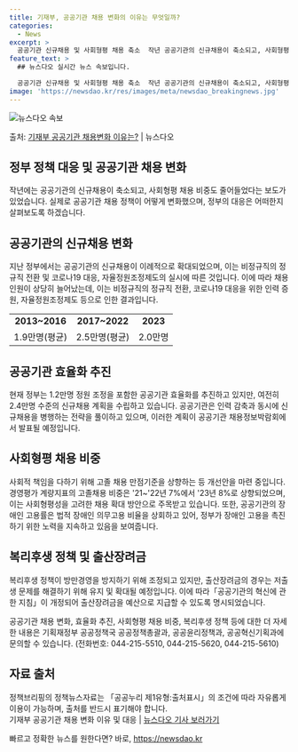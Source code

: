 ```yaml
---
title: 기재부, 공공기관 채용 변화의 이유는 무엇일까?
categories:
  - News
excerpt: >
  공공기관 신규채용 및 사회형평 채용 축소  작년 공공기관의 신규채용이 축소되고, 사회형평 채용 비중도 줄어들…
feature_text: >
  ## 뉴스다오 실시간 뉴스 속보입니다.

  공공기관 신규채용 및 사회형평 채용 축소  작년 공공기관의 신규채용이 축소되고, 사회형평 채용 비중도 줄어들…
image: 'https://newsdao.kr/res/images/meta/newsdao_breakingnews.jpg'
---
```


![뉴스다오 속보](https://newsdao.kr/res/images/meta/newsdao_breakingnews.jpg)

<p>출처: <a href="https://newsdao.kr/4158" rel="dofollow">기재부 공공기관 채용변화 이유는?</a> | 뉴스다오</p>

<h2 data-ke-size="size26">정부 정책 대응 및 공공기관 채용 변화</h2>
<p data-ke-size="size16">작년에는 공공기관의 신규채용이 축소되고, 사회형평 채용 비중도 줄어들었다는 보도가 있었습니다. 실제로 공공기관 채용 정책이 어떻게 변화했으며, 정부의 대응은 어떠한지 살펴보도록 하겠습니다.</p>

<h2 data-ke-size="size26">공공기관의 신규채용 변화</h2>
<p data-ke-size="size16">지난 정부에서는 공공기관의 신규채용이 이례적으로 확대되었으며, 이는 비정규직의 정규직 전환 및 코로나19 대응, 자율정원조정제도의 실시에 따른 것입니다. 이에 따라 채용인원이 상당히 늘어났는데, 이는 비정규직의 정규직 전환, 코로나19 대응을 위한 인력 증원, 자율정원조정제도 등으로 인한 결과입니다.</p>

<table>
	<tr>
		<td style="text-align: center; height: 17px;"><b>2013~2016</b></td>
		<td style="text-align: center; height: 17px;"><b>2017~2022</b></td>
		<td style="text-align: center; height: 17px;"><b>2023</b></td>
	</tr>
	<tr>
		<td style="text-align: center; height: 17px;">1.9만명(평균)</td>
		<td style="text-align: center; height: 17px;">2.5만명(평균)</td>
		<td style="text-align: center; height: 17px;">2.0만명</td>
	</tr>
</table>

<h2 data-ke-size="size26">공공기관 효율화 추진</h2>
<p data-ke-size="size16">현재 정부는 1.2만명 정원 조정을 포함한 공공기관 효율화를 추진하고 있지만, 여전히 2.4만명 수준의 신규채용 계획을 수립하고 있습니다. 공공기관은 인력 감축과 동시에 신규채용을 병행하는 전략을 풀이하고 있으며, 이러한 계획이 공공기관 채용정보박람회에서 발표될 예정입니다.</p>

<h2 data-ke-size="size26">사회형평 채용 비중</h2>
<p data-ke-size="size16">사회적 책임을 다하기 위해 고졸 채용 만점기준을 상향하는 등 개선안을 마련 중입니다. 경영평가 계량지표의 고졸채용 비중은 '21~'22년 7%에서 '23년 8%로 상향되었으며, 이는 사회형평성을 고려한 채용 확대 방안으로 주목받고 있습니다. 또한, 공공기관의 장애인 고용률은 법적 장애인 의무고용 비율을 상회하고 있어, 정부가 장애인 고용을 촉진하기 위한 노력을 지속하고 있음을 보여줍니다.</p>

<h2 data-ke-size="size26">복리후생 정책 및 출산장려금</h2>
<p data-ke-size="size16">복리후생 정책이 방만경영을 방지하기 위해 조정되고 있지만, 출산장려금의 경우는 저출생 문제를 해결하기 위해 유지 및 확대될 예정입니다. 이에 따라「공공기관의 혁신에 관한 지침」이 개정되어 출산장려금을 예산으로 지급할 수 있도록 명시되었습니다.</p>

<p data-ke-size="size16">공공기관 채용 변화, 효율화 추진, 사회형평 채용 비중, 복리후생 정책 등에 대한 더 자세한 내용은 기획재정부 공공정책국 공공정책총괄과, 공공윤리정책과, 공공혁신기획과에 문의할 수 있습니다. (전화번호: 044-215-5510, 044-215-5620, 044-215-5610)</p>

<h2 data-ke-size="size26">자료 출처</h2>
<p data-ke-size="size16">정책브리핑의 정책뉴스자료는 「공공누리 제1유형:출처표시」의 조건에 따라 자유롭게 이용이 가능하며, 출처를 반드시 표기해야 합니다. <br>기재부 공공기관 채용 변화 이유 및 대응 | <a href="https://newsdao.kr/4158">뉴스다오 기사 보러가기</a></p> 

빠르고 정확한 뉴스를 원한다면? 바로, <a href="https://newsdao.kr" rel="dofollow">https://newsdao.kr</a>


